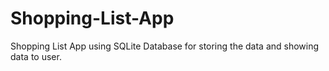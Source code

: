 # Shopping-List-App
Shopping List App using SQLite Database for storing the  data and showing data to user.
